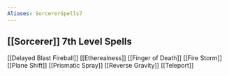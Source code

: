 ```yaml
---
Aliases: SorcererSpells7
---
```

## [[Sorcerer]] 7th Level Spells
[[Delayed Blast Fireball]]
[[Etherealness]]
[[Finger of Death]]
[[Fire Storm]]
[[Plane Shift]]
[[Prismatic Spray]]
[[Reverse Gravity]]
[[Teleport]]